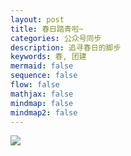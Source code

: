 ```yaml
---
layout: post
title: 春日踏青啦~
categories: 公众号同步
description: 追寻春日的脚步
keywords: 春, 团建
mermaid: false
sequence: false
flow: false
mathjax: false
mindmap: false
mindmap2: false
---
```


![](/images/blog/春日踏青推送.png)


